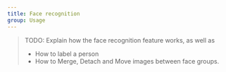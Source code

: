 ```yaml
---
title: Face recognition
group: Usage
---
```


> TODO: Explain how the face recognition feature works, as well as
>
> - How to label a person
> - How to Merge, Detach and Move images between face groups.
